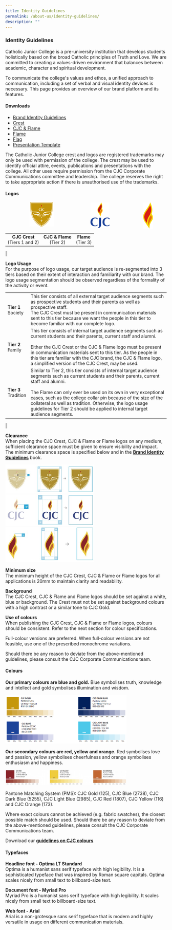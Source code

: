```yaml
---
title: Identity Guidelines
permalink: /about-us/identity-guidelines/
description: ""
---
```

### **Identity Guidelines**
Catholic Junior College is a pre-university institution that develops students holistically based on the broad Catholic principles of Truth and Love. We are committed to creating a values-driven environment that balances between academic, character and spiritual development. 

To communicate the college's values and ethos, a unified approach to communication, including a set of verbal and visual identity devices is necessary. This page provides an overview of our brand platform and its features.

#### **Downloads**
* [Brand Identity Guidelines](/files/identityguideline.pdf)
* [Crest](/files/crest.pdf)
* [CJC & Flame](/files/flame.pdf)
* [Flame](/files/flamea.pdf)
* [Flag](/files/flag.pdf)
* [Presentation Template](/files/identityguidelineppt.pdf)

The Catholic Junior College crest and logos are registered trademarks may only be used with permission of the college. The crest may be used to identify official attire, events, publications and presentations with the college. All other uses require permission from the CJC Corporate Communications committee and leadership. The college reserves the right to take appropriate action if there is unauthorised use of the trademarks.

#### **Logos**

<img src="/images/logo1.jpg" style="width:15%;margin-right:115px;margin-left:75px;" align = "left">
<img src="/images/logo2.jpg" style="width:12%;margin-right:105px;" align = "left">
<img src="/images/logo3.jpg" style="width:6%;margin-right:15px;" align = "left">

<br clear="left">

|  |  |  |
|:---:|:---:|:---:|
| **CJC Crest**<br> (Tiers 1 and 2) |  **CJC & Flame**<br> (Tier 2) | **Flame**<br> (Tier 3) |
|

**Logo Usage**<br>
For the purpose of logo usage, our target audience is re-segmented into 3 tiers based on their extent of interaction and familiarity with our brand. The logo usage segmentation should be observed regardless of the formality of the activity or event.

|  |  |
|---|---|
| **Tier 1**<br>Society | This tier consists of all external target audience segments such as prospective students and their parents as well as prospective staff. <br>The CJC Crest must be present in communication materials sent to this tier because we want the people in this tier to become familiar with our complete logo. |
| **Tier 2**<br>Family | This tier consists of internal target audience segments such as current students and their parents, current staff and alumni.<br><br>Either the CJC Crest or the CJC & Flame logo must be present in communication materials sent to this tier. As the people in this tier are familiar with the CJC brand, the CJC & Flame logo, a simplified version of the CJC Crest, may be used. |
| **Tier 3**<br>Tradition  | Similar to Tier 2, this tier consists of internal target audience segments such as current students and their parents, current staff and alumni. <br><br>The Flame can only ever be used on its own in very exceptional cases, such as the college collar pin because of the size of the collateral as well as tradition. Otherwise, the logo usage guidelines for Tier 2 should be applied to internal target audience segments. |
|

**Clearance**<br>
When placing the CJC Crest, CJC & Flame or Flame logos on any medium, sufficient clearance space must be given to ensure visibility and impact. The minimum clearance space is specified below and in the **[Brand Identity Guidelines](/files/CJC%20Guidelines%20Book.pdf)** book.

<img src="/images/logousage1.jpg" style="width:55%">
<img src="/images/logousage2.jpg" style="width:55%">
<img src="/images/logousage3.jpg" style="width:55%">

**Minimum size**<br>
The minimum height of the CJC Crest, CJC & Flame or Flame logos for all applications is 20mm to maintain clarity and readability. 

**Background**<br>
The CJC Crest, CJC & Flame and Flame logos should be set against a white, blue or background. The Crest must not be set against background colours with a high contrast or a similar tone to CJC Gold.

**Use of colours**<br>
When publishing the CJC Crest, CJC & Flame or Flame logos, colours should be consistent. Refer to the next section for colour specifications. 

Full-colour versions are preferred. When full-colour versions are not feasible, use one of the prescribed monochrome variations.

Should there be any reason to deviate from the above-mentioned guidelines, please consult the CJC Corporate Communications team.

#### **Colours**
**Our primary colours are blue and gold.** Blue symbolises truth, knowledge and intellect and gold symbolises illumination and wisdom.

<img src="/images/colours1.jpg" style="width:75%">

**Our secondary colours are red, yellow and orange.** Red symbolises love and passion, yellow symbolises cheerfulness and orange symbolises enthusiasm and happiness.

<img src="/images/colours2.jpg" style="width:75%">

Pantone Matching System (PMS): CJC Gold (125), CJC Blue (2738), CJC Dark Blue (5255), CJC Light Blue (2985), CJC Red (1807), CJC Yellow (116) and CJC Orange (173). 

Where exact colours cannot be achieved (e.g. fabric swatches), the closest possible match should be used. Should there be any reason to deviate from the above-mentioned guidelines, please consult the CJC Corporate Communications team.

Download our **[guidelines on CJC colours](/files/CJC%20Guidelines%20Colours.pdf)**

#### **Typefaces**
**Headline font - Optima LT Standard**<br>
Optima is a humanist sans serif typeface with high legibility. It is a sophisticated typeface that was inspired by Roman square capitals. Optima scales nicely from small text to billboard-size text.

**Document font - Myriad Pro**<br>
Myriad Pro is a humanist sans serif typeface with high legibility. It scales nicely from small text to billboard-size text.

**Web font - Arial**<br>
Arial is a non-grotesque sans serif typeface that is modern and highly versatile in usage on different communication materials.